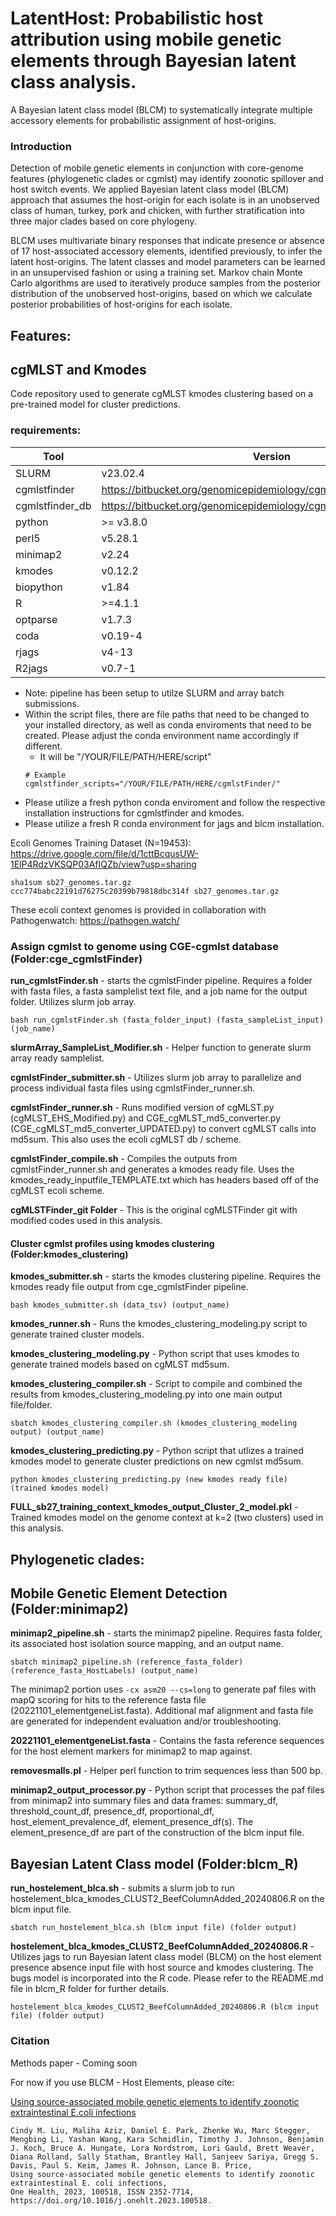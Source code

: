 # LatentHost: Probabilistic host attribution using mobile genetic elements through Bayesian latent class analysis.
A  Bayesian latent class model (BLCM) to systematically integrate multiple accessory elements for probabilistic assignment of host-origins.

### Introduction
 
Detection of mobile genetic elements in conjunction with core-genome features (phylogenetic clades or cgmlst) may identify zoonotic spillover and host switch events. We applied Bayesian latent class model (BLCM) approach that assumes the host-origin for each isolate is in an unobserved class of human, turkey, pork and chicken, with further stratification into three major clades based on core phylogeny. 

BLCM uses multivariate binary responses that indicate presence or absence of 17 host-associated accessory elements, identified previously, to infer the latent host-origins. The latent classes and model parameters can be learned in an unsupervised fashion or using a training set. Markov chain Monte Carlo algorithms are used to iteratively produce samples from the posterior distribution of the unobserved host-origins, based on which we calculate posterior probabilities of host-origins for each isolate.

## Features:

## cgMLST and Kmodes 
Code repository used to generate cgMLST kmodes clustering based on a pre-trained model for cluster predictions.
### requirements:
| Tool            | Version                						       |
| --------------- | -------------------------------------------------------------------------- |
| SLURM           | v23.02.4               						       |
| cgmlstfinder    | https://bitbucket.org/genomicepidemiology/cgmlstfinder/src/master/         |
| cgmlstfinder_db | https://bitbucket.org/genomicepidemiology/cgmlstfinder_db/src/master/      |
| python          | >= v3.8.0              						       |
| perl5 	  | v5.28.1 								       |
| minimap2        | v2.24 								       |
| kmodes          | v0.12.2                                                                    |
| biopython	  | v1.84								       |
| R		  | >=4.1.1 								       |
| optparse	  | v1.7.3 								       |
| coda		  | v0.19-4								       |
| rjags		  | v4-13 								       |
| R2jags 	  | v0.7-1 								       |

* Note: pipeline has been setup to utilze SLURM and array batch submissions.
* Within the script files, there are file paths that need to be changed to your installed directory, as well as conda enviroments that need to be created. Please adjust the conda environment name accordingly if different.
	* It will be "/YOUR/FILE/PATH/HERE/script"
	```
	# Example
	cgmlstfinder_scripts="/YOUR/FILE/PATH/HERE/cgmlstFinder/"
	```
* Please utilize a fresh python conda enviroment and follow the respective installation instructions for cgmlstfinder and kmodes.
* Please utilize a fresh R conda environment for jags and blcm installation.

Ecoli Genomes Training Dataset (N=19453):  
https://drive.google.com/file/d/1cttBcqusUW-1ElP4RdzVKSQP03AfIQZb/view?usp=sharing
```
sha1sum sb27_genomes.tar.gz 
ccc774babc22191d76275c20399b79818dbc314f sb27_genomes.tar.gz
```
These ecoli context genomes is provided in collaboration with Pathogenwatch: https://pathogen.watch/


### Assign cgmlst to genome using CGE-cgmlst database (Folder:cge_cgmlstFinder)
__run_cgmlstFinder.sh__ - starts the cgmlstFinder pipeline. Requires a folder with fasta files, a fasta samplelist text file, and a job name for the output folder. Utilizes slurm job array.
```
bash run_cgmlstFinder.sh (fasta_folder_input) (fasta_sampleList_input) (job_name)
```

__slurmArray_SampleList_Modifier.sh__ - Helper function to generate slurm array ready samplelist.

__cgmlstFinder_submitter.sh__ - Utilizes slurm job array to parallelize and process individual fasta files using cgmlstFinder_runner.sh.

__cgmlstFinder_runner.sh__ - Runs modified version of cgMLST.py (cgMLST_EHS_Modified.py) and CGE_cgMLST_md5_converter.py (CGE_cgMLST_md5_converter_UPDATED.py) to convert cgMLST calls into md5sum. This also uses the ecoli cgMLST db / scheme.

__cgmlstFinder_compile.sh__ - Compiles the outputs from cgmlstFinder_runner.sh and generates a kmodes ready file. Uses the kmodes_ready_inputfile_TEMPLATE.txt which has headers based off of the cgMLST ecoli scheme.

__cgMLSTFinder_git Folder__ - This is the original cgMLSTFinder git with modified codes used in this analysis. 


#### Cluster cgmlst profiles using kmodes clustering (Folder:kmodes_clustering)
__kmodes_submitter.sh__ - starts the kmodes clustering pipeline. Requires the kmodes ready file output from cge_cgmlstFinder pipeline.
```
bash kmodes_submitter.sh (data_tsv) (output_name)
```

__kmodes_runner.sh__ - Runs the kmodes_clustering_modeling.py script to generate trained cluster models.

__kmodes_clustering_modeling.py__ - Python script that uses kmodes to generate trained models based on cgMLST md5sum.

__kmodes_clustering_compiler.sh__ - Script to compile and combined the results from kmodes_clustering_modeling.py into one main output file/folder.
```
sbatch kmodes_clustering_compiler.sh (kmodes_clustering_modeling output) (output_name)
```

__kmodes_clustering_predicting.py__ - Python script that utlizes a trained kmodes model to generate cluster predictions on new cgmlst md5sum.
```
python kmodes_clustering_predicting.py (new kmodes ready file) (trained kmodes model)
```

__FULL_sb27_training_context_kmodes_output_Cluster_2_model.pkl__ - Trained kmodes model on the genome context at k=2 (two clusters) used in this analysis.

## Phylogenetic clades:

## Mobile Genetic Element Detection (Folder:minimap2)

__minimap2_pipeline.sh__ - starts the minimap2 pipeline. Requires fasta folder, its associated host isolation source mapping, and an output name.
```
sbatch minimap2_pipeline.sh (reference_fasta_folder) (reference_fasta_HostLabels) (output_name)
```

The minimap2 portion uses `-cx asm20 --cs=long` to generate paf files with mapQ scoring for hits to the reference fasta file (20221101_elementgeneList.fasta). Additional maf alignment and fasta file are generated for independent evaluation and/or troubleshooting.

__20221101_elementgeneList.fasta__ - Contains the fasta reference sequences for the host element markers for minimap2 to map against.

__removesmalls.pl__ - Helper perl function to trim sequences less than 500 bp.

__minimap2_output_processor.py__ - Python script that processes the paf files from minimap2 into summary files and data frames: summary_df, threshold_count_df, presence_df, proportional_df, host_element_prevalence_df, element_presence_df(s). The element_presence_df are part of the construction of the blcm input file.

## Bayesian Latent Class model (Folder:blcm_R)
__run_hostelement_blca.sh__ - submits a slurm job to run hostelement_blca_kmodes_CLUST2_BeefColumnAdded_20240806.R on the blcm input file.
```
sbatch run_hostelement_blca.sh (blcm input file) (folder output)
```

__hostelement_blca_kmodes_CLUST2_BeefColumnAdded_20240806.R__ - Utilizes jags to run Bayesian latent class model (BLCM) on the host element presence absence input file with host source and kmodes clustering. The bugs model is incorporated into the R code. Please refer to the README.md file in blcm_R folder for further details.
```
hostelement_blca_kmodes_CLUST2_BeefColumnAdded_20240806.R (blcm input file) (folder output)
```

### Citation
Methods paper - Coming soon

For now if you use BLCM - Host Elements, please cite:

[Using source-associated mobile genetic elements to identify zoonotic extraintestinal E.coli infections](https://www.sciencedirect.com/science/article/pii/S2352771423000381)

```
Cindy M. Liu, Maliha Aziz, Daniel E. Park, Zhenke Wu, Marc Stegger, Mengbing Li, Yashan Wang, Kara Schmidlin, Timothy J. Johnson, Benjamin J. Koch, Bruce A. Hungate, Lora Nordstrom, Lori Gauld, Brett Weaver, Diana Rolland, Sally Statham, Brantley Hall, Sanjeev Sariya, Gregg S. Davis, Paul S. Keim, James R. Johnson, Lance B. Price,
Using source-associated mobile genetic elements to identify zoonotic extraintestinal E. coli infections,
One Health, 2023, 100518, ISSN 2352-7714, https://doi.org/10.1016/j.onehlt.2023.100518.
